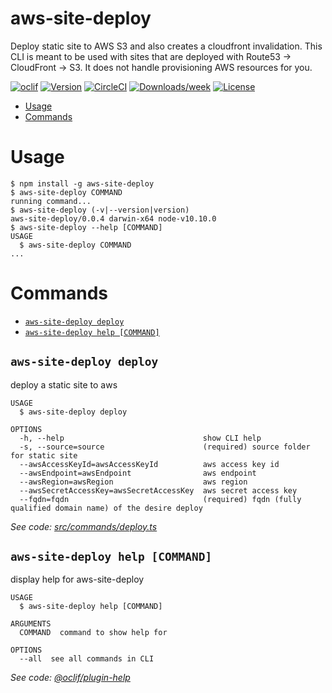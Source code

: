 aws-site-deploy
===============

Deploy static site to AWS S3 and also creates a cloudfront invalidation. This
CLI is meant to be used with sites that are deployed with Route53 -> CloudFront
-> S3. It does not handle provisioning AWS resources for you.

[![oclif](https://img.shields.io/badge/cli-oclif-brightgreen.svg)](https://oclif.io)
[![Version](https://img.shields.io/npm/v/aws-site-deploy.svg)](https://npmjs.org/package/aws-site-deploy)
[![CircleCI](https://circleci.com/gh/esayemm/aws-site-deploy/tree/master.svg?style=shield)](https://circleci.com/gh/esayemm/aws-site-deploy/tree/master)
[![Downloads/week](https://img.shields.io/npm/dw/aws-site-deploy.svg)](https://npmjs.org/package/aws-site-deploy)
[![License](https://img.shields.io/npm/l/aws-site-deploy.svg)](https://github.com/esayemm/aws-site-deploy/blob/master/package.json)

<!-- toc -->
* [Usage](#usage)
* [Commands](#commands)
<!-- tocstop -->
# Usage
<!-- usage -->
```sh-session
$ npm install -g aws-site-deploy
$ aws-site-deploy COMMAND
running command...
$ aws-site-deploy (-v|--version|version)
aws-site-deploy/0.0.4 darwin-x64 node-v10.10.0
$ aws-site-deploy --help [COMMAND]
USAGE
  $ aws-site-deploy COMMAND
...
```
<!-- usagestop -->
# Commands
<!-- commands -->
* [`aws-site-deploy deploy`](#aws-site-deploy-deploy)
* [`aws-site-deploy help [COMMAND]`](#aws-site-deploy-help-command)

## `aws-site-deploy deploy`

deploy a static site to aws

```
USAGE
  $ aws-site-deploy deploy

OPTIONS
  -h, --help                               show CLI help
  -s, --source=source                      (required) source folder for static site
  --awsAccessKeyId=awsAccessKeyId          aws access key id
  --awsEndpoint=awsEndpoint                aws endpoint
  --awsRegion=awsRegion                    aws region
  --awsSecretAccessKey=awsSecretAccessKey  aws secret access key
  --fqdn=fqdn                              (required) fqdn (fully qualified domain name) of the desire deploy
```

_See code: [src/commands/deploy.ts](https://github.com/esayemm/aws-site-deploy/blob/v0.0.4/src/commands/deploy.ts)_

## `aws-site-deploy help [COMMAND]`

display help for aws-site-deploy

```
USAGE
  $ aws-site-deploy help [COMMAND]

ARGUMENTS
  COMMAND  command to show help for

OPTIONS
  --all  see all commands in CLI
```

_See code: [@oclif/plugin-help](https://github.com/oclif/plugin-help/blob/v2.1.4/src/commands/help.ts)_
<!-- commandsstop -->
